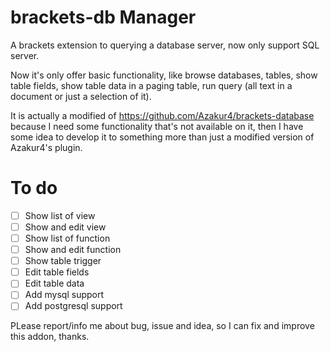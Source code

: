 brackets-db Manager
====================

A brackets extension to querying a database server, now only support SQL server.

Now it's only offer basic functionality, like browse databases, tables, show table fields, show table data in a paging table, run query (all text in a document or just a selection of it).

It is actually a modified of https://github.com/Azakur4/brackets-database because I need some functionality that's not available on it, then I have some idea to develop it to something more than just a modified version of Azakur4's plugin.

To do
====================
- [ ] Show list of view
- [ ] Show and edit view
- [ ] Show list of function
- [ ] Show and edit function
- [ ] Show table trigger
- [ ] Edit table fields
- [ ] Edit table data
- [ ] Add mysql support
- [ ] Add postgresql support

PLease report/info me about bug, issue and idea, so I can fix and improve this addon, thanks.